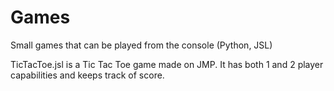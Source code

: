 # Games
Small games that can be played from the console (Python, JSL)

TicTacToe.jsl is a Tic Tac Toe game made on JMP. It has both 1 and 2 player capabilities and keeps track of score.
